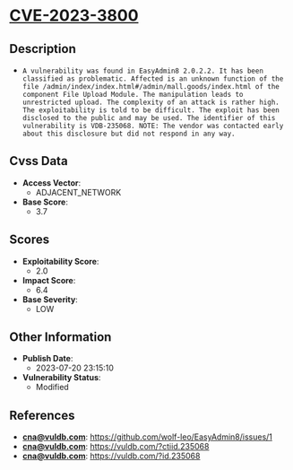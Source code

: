 
# [CVE-2023-3800](https://cve.mitre.org/cgi-bin/cvename.cgi?name=CVE-2023-3800)

## Description

- `A vulnerability was found in EasyAdmin8 2.0.2.2. It has been classified as problematic. Affected is an unknown function of the file /admin/index/index.html#/admin/mall.goods/index.html of the component File Upload Module. The manipulation leads to unrestricted upload. The complexity of an attack is rather high. The exploitability is told to be difficult. The exploit has been disclosed to the public and may be used. The identifier of this vulnerability is VDB-235068. NOTE: The vendor was contacted early about this disclosure but did not respond in any way.`

## Cvss Data

- **Access Vector**:
  - ADJACENT_NETWORK
- **Base Score**:
  - 3.7

## Scores

- **Exploitability Score**:
  - 2.0
- **Impact Score**:
  - 6.4
- **Base Severity**:
  - LOW

## Other Information

- **Publish Date**:
  - 2023-07-20 23:15:10
- **Vulnerability Status**:
  - Modified

## References

- **cna@vuldb.com**: https://github.com/wolf-leo/EasyAdmin8/issues/1
- **cna@vuldb.com**: https://vuldb.com/?ctiid.235068
- **cna@vuldb.com**: https://vuldb.com/?id.235068
